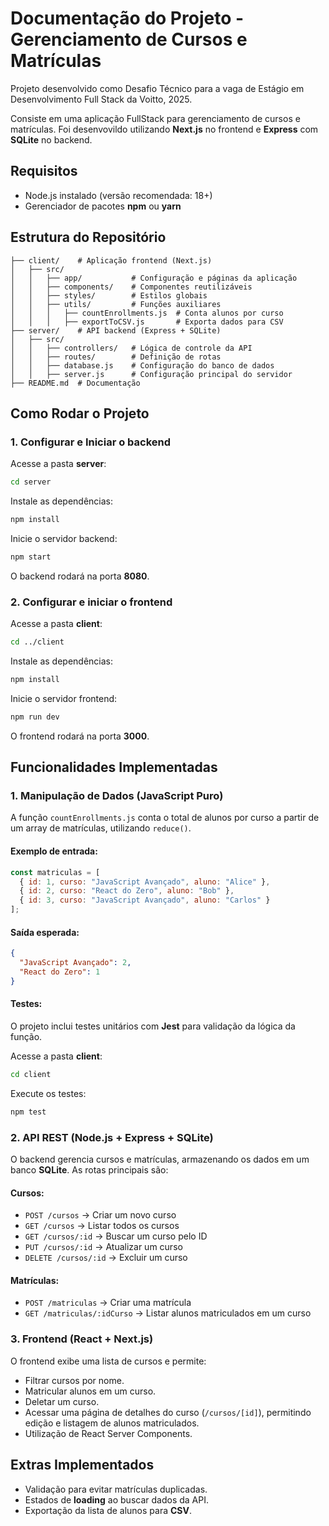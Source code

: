 # Documentação do Projeto - Gerenciamento de Cursos e Matrículas

Projeto desenvolvido como Desafio Técnico para a vaga de Estágio em Desenvolvimento Full Stack da Voitto, 2025.

Consiste em uma aplicação FullStack para gerenciamento de cursos e matrículas. Foi desenvovildo utilizando **Next.js** no frontend e **Express** com **SQLite** no backend.

## Requisitos

- Node.js instalado (versão recomendada: 18+)
- Gerenciador de pacotes **npm** ou **yarn**

## Estrutura do Repositório

```
├── client/    # Aplicação frontend (Next.js)
│   ├── src/
│   │   ├── app/           # Configuração e páginas da aplicação
│   │   ├── components/    # Componentes reutilizáveis
│   │   ├── styles/        # Estilos globais
│   │   ├── utils/         # Funções auxiliares
│   │   │   ├── countEnrollments.js  # Conta alunos por curso
│   │   │   ├── exportToCSV.js       # Exporta dados para CSV
├── server/    # API backend (Express + SQLite)
│   ├── src/
│   │   ├── controllers/   # Lógica de controle da API
│   │   ├── routes/        # Definição de rotas
│   │   ├── database.js    # Configuração do banco de dados
│   │   ├── server.js      # Configuração principal do servidor
├── README.md  # Documentação
```

## Como Rodar o Projeto

### 1. Configurar e Iniciar o backend

Acesse a pasta **server**:

```sh
cd server
```

Instale as dependências:

```sh
npm install
```

Inicie o servidor backend:

```sh
npm start
```

O backend rodará na porta **8080**.

### 2. Configurar e iniciar o frontend

Acesse a pasta **client**:

```sh
cd ../client
```

Instale as dependências:

```sh
npm install
```

Inicie o servidor frontend:

```sh
npm run dev
```

O frontend rodará na porta **3000**.

## Funcionalidades Implementadas

### 1. Manipulação de Dados (JavaScript Puro)

A função `countEnrollments.js` conta o total de alunos por curso a partir de um array de matrículas, utilizando `reduce()`.

#### Exemplo de entrada:

```js
const matriculas = [
  { id: 1, curso: "JavaScript Avançado", aluno: "Alice" },
  { id: 2, curso: "React do Zero", aluno: "Bob" },
  { id: 3, curso: "JavaScript Avançado", aluno: "Carlos" }
];
```

#### Saída esperada:

```json
{
  "JavaScript Avançado": 2,
  "React do Zero": 1
}
```

#### Testes:

O projeto inclui testes unitários com **Jest** para validação da lógica da função.

Acesse a pasta **client**:

```sh
cd client
```

Execute os testes:

```sh
npm test
```

### 2. API REST (Node.js + Express + SQLite)

O backend gerencia cursos e matrículas, armazenando os dados em um banco **SQLite**. As rotas principais são:

#### **Cursos:**

- `POST /cursos` → Criar um novo curso
- `GET /cursos` → Listar todos os cursos
- `GET /cursos/:id` → Buscar um curso pelo ID
- `PUT /cursos/:id` → Atualizar um curso
- `DELETE /cursos/:id` → Excluir um curso

#### **Matrículas:**

- `POST /matriculas` → Criar uma matrícula
- `GET /matriculas/:idCurso` → Listar alunos matriculados em um curso

### 3. Frontend (React + Next.js)

O frontend exibe uma lista de cursos e permite:

- Filtrar cursos por nome.
- Matricular alunos em um curso.
- Deletar um curso.
- Acessar uma página de detalhes do curso (`/cursos/[id]`), permitindo edição e listagem de alunos matriculados.
- Utilização de React Server Components.

## Extras Implementados

- Validação para evitar matrículas duplicadas.
- Estados de **loading** ao buscar dados da API.
- Exportação da lista de alunos para **CSV**.